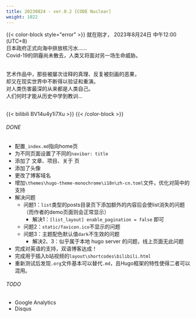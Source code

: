 ```yaml
---
title: 20230824 - ver.0.2 [CODE Nuclear]
weight: 1022
---
```

{{< color-block style="error" >}}
就在刚才，
2023年8月24日 中午12:00 (UTC+8)</br>
日本政府正式向海中排放核污水......</br>
Covid-19的阴霾尚未散去，人类又将面对另一场生命威胁。</br></br>

艺术作品中，那些被屡次诠释的真理、反复被刻画的恶果，</br>
却又在现实世界中不断得以验证和重演。</br>
对人类伤害最深的从来都是人类自己。</br>
人们何时才能从历史中学到教训...</br></br>

{{< bilibili BV14u4y1i7Xu >}}
{{< /color-block >}}


###### DONE
- 配置`_index.md`指向home页
- 为不同页面设置了不同的`navibar: title`
- 添加了 文章、项目、关于 页
- 添加了头像
- 更改了博客域名
- 增加`\themes\hugo-theme-monochrome\i18n\zh-cn.toml`文件，优化对简中的支持
- 解决问题
    - 问题1：`list`类型的posts目录页下添加额外的内容后会使list消失的问题（而作者的demo页面则会正常显示）
      - 解决1：`[list_layout] enable_pagination = false` 即可
    - 问题2：`static/favicon.ico`不显示的问题
    - 问题3：主题配色默认值`dark`不生效的问题
      - 解决2、3：似乎属于本地 hugo server 的问题，线上页面无此问题
- 完成对英语的支持，双语博客达成！
- 完成用于插入b站视频的`layout\shortcodes\bilibili.html`
- 重新测试后发现`.org`文件基本可以替代`.md`，且Hugo框架的特性使得二者可以混用。
###### TODO
- Google Analytics
- Disqus